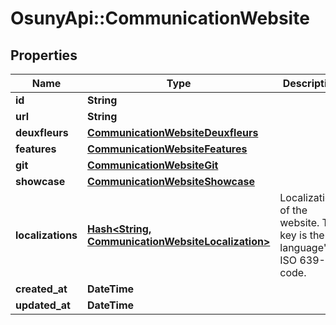 # OsunyApi::CommunicationWebsite

## Properties
Name | Type | Description | Notes
------------ | ------------- | ------------- | -------------
**id** | **String** |  | [optional] 
**url** | **String** |  | [optional] 
**deuxfleurs** | [**CommunicationWebsiteDeuxfleurs**](CommunicationWebsiteDeuxfleurs.md) |  | [optional] 
**features** | [**CommunicationWebsiteFeatures**](CommunicationWebsiteFeatures.md) |  | [optional] 
**git** | [**CommunicationWebsiteGit**](CommunicationWebsiteGit.md) |  | [optional] 
**showcase** | [**CommunicationWebsiteShowcase**](CommunicationWebsiteShowcase.md) |  | [optional] 
**localizations** | [**Hash&lt;String, CommunicationWebsiteLocalization&gt;**](CommunicationWebsiteLocalization.md) | Localizations of the website. The key is the language&#x27;s ISO 639-1 code. | [optional] 
**created_at** | **DateTime** |  | [optional] 
**updated_at** | **DateTime** |  | [optional] 

